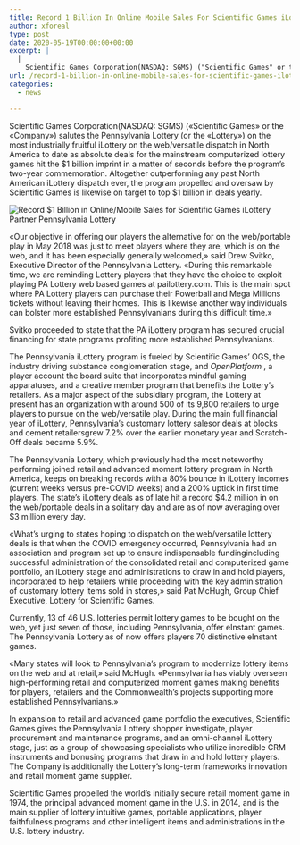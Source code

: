 ```yaml
---
title: Record 1 Billion In Online Mobile Sales For Scientific Games iLottery Partner Pennsylvania Lottery
author: xforeal 
type: post
date: 2020-05-19T00:00:00+00:00
excerpt: |
  |
    Scientific Games Corporation(NASDAQ: SGMS) ("Scientific Games" or the "Company") compliments the Pennsylvania Lottery (or the "Lottery") on the most monetarily effective iLottery on the web/versatile dispatch in North America to date as all out deals for the mainstream computerized lottery games hit the $1 billion imprint in a matter of seconds before the program's two-year anniversary
url: /record-1-billion-in-online-mobile-sales-for-scientific-games-ilottery-partner-pennsylvania-lottery/
categories:
  - news

---
```

Scientific Games Corporation(NASDAQ: SGMS) (&#171;Scientific Games&#187; or the &#171;Company&#187;) salutes the Pennsylvania Lottery (or the &#171;Lottery&#187;) on the most industrially fruitful iLottery on the web/versatile dispatch in North America to date as absolute deals for the mainstream computerized lottery games hit the $1 billion imprint in a matter of seconds before the program&#8217;s two-year commemoration. Altogether outperforming any past North American iLottery dispatch ever, the program propelled and oversaw by Scientific Games is likewise on target to top $1 billion in deals yearly. 

<div class="PRN_ImbeddedAssetReference" id="DivAssetPlaceHolder1">
  <p>
    <img src="https://mma.prnewswire.com/media/1169524/Scientific_Games_PA_iLottery.jpg" title="Record $1 Billion in Online/Mobile Sales for                     Scientific Games iLottery Partner Pennsylvania                     Lottery" />
  </p>
</div>

&#171;Our objective in offering our players the alternative for on the web/portable play in May 2018 was just to meet players where they are, which is on the web, and it has been especially generally welcomed,&#187; said Drew Svitko, Executive Director of the Pennsylvania Lottery. &#171;During this remarkable time, we are reminding Lottery players that they have the choice to exploit playing PA Lottery web based games at pailottery.com. This is the main spot where PA Lottery players can purchase their Powerball and Mega Millions tickets without leaving their homes. This is likewise another way individuals can bolster more established Pennsylvanians during this difficult time.&#187; 

Svitko proceeded to state that the PA iLottery program has secured crucial financing for state programs profiting more established Pennsylvanians. 

The Pennsylvania iLottery program is fueled by Scientific Games&#8217; OGS, the industry driving substance conglomeration stage, and _OpenPlatform_ , a player account the board suite that incorporates mindful gaming apparatuses, and a creative member program that benefits the Lottery&#8217;s retailers. As a major aspect of the subsidiary program, the Lottery at present has an organization with around 500 of its 9,800 retailers to urge players to pursue on the web/versatile play. During the main full financial year of iLottery, Pennsylvania&#8217;s customary lottery salesor deals at blocks and cement retailersgrew 7.2&percnt; over the earlier monetary year and Scratch-Off deals became 5.9&percnt;. 

The Pennsylvania Lottery, which previously had the most noteworthy performing joined retail and advanced moment lottery program in North America, keeps on breaking records with a 80&percnt; bounce in iLottery incomes (current weeks versus pre-COVID weeks) and a 200&percnt; uptick in first time players. The state&#8217;s iLottery deals as of late hit a record $4.2 million in on the web/portable deals in a solitary day and are as of now averaging over $3 million every day. 

&#171;What&#8217;s urging to states hoping to dispatch on the web/versatile lottery deals is that when the COVID emergency occurred, Pennsylvania had an association and program set up to ensure indispensable fundingincluding successful administration of the consolidated retail and computerized game portfolio, an iLottery stage and administrations to draw in and hold players, incorporated to help retailers while proceeding with the key administration of customary lottery items sold in stores,&#187; said Pat McHugh, Group Chief Executive, Lottery for Scientific Games. 

Currently, 13 of 46 U.S. lotteries permit lottery games to be bought on the web, yet just seven of those, including Pennsylvania, offer eInstant games. The Pennsylvania Lottery as of now offers players 70 distinctive eInstant games. 

&#171;Many states will look to Pennsylvania&#8217;s program to modernize lottery items on the web and at retail,&#187; said McHugh. &#171;Pennsylvania has viably overseen high-performing retail and computerized moment games making benefits for players, retailers and the Commonwealth&#8217;s projects supporting more established Pennsylvanians.&#187; 

In expansion to retail and advanced game portfolio the executives, Scientific Games gives the Pennsylvania Lottery shopper investigate, player procurement and maintenance programs, and an omni-channel iLottery stage, just as a group of showcasing specialists who utilize incredible CRM instruments and bonusing programs that draw in and hold lottery players. The Company is additionally the Lottery&#8217;s long-term frameworks innovation and retail moment game supplier. 

Scientific Games propelled the world&#8217;s initially secure retail moment game in 1974, the principal advanced moment game in the U.S. in 2014, and is the main supplier of lottery intuitive games, portable applications, player faithfulness programs and other intelligent items and administrations in the U.S. lottery industry.
